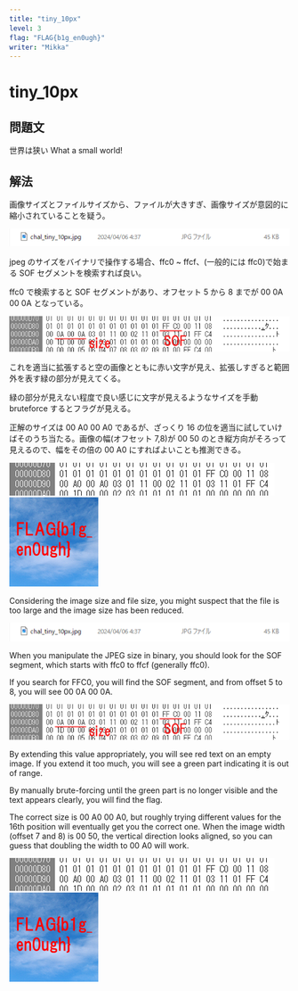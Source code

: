 ```yaml
---
title: "tiny_10px"
level: 3
flag: "FLAG{b1g_en0ugh}"
writer: "Mikka"
---
```


# tiny_10px

## 問題文

世界は狭い
What a small world!

## 解法

画像サイズとファイルサイズから、ファイルが大きすぎ、画像サイズが意図的に縮小されていることを疑う。

![size](img/image.png)

jpeg のサイズをバイナリで操作する場合、ffc0 ~ ffcf、(一般的には ffc0)で始まる SOF セグメントを検索すれば良い。

ffc0 で検索すると SOF セグメントがあり、オフセット 5 から 8 までが 00 0A 00 0A となっている。

![SOF](img/SOF.png)

これを適当に拡張すると空の画像とともに赤い文字が見え、拡張しすぎると範囲外を表す緑の部分が見えてくる。

緑の部分が見えない程度で良い感じに文字が見えるようなサイズを手動 bruteforce するとフラグが見える。

正解のサイズは 00 A0 00 A0 であるが、ざっくり 16 の位を適当に試していけばそのうち当たる。画像の幅(オフセット 7,8)が 00 50 のとき縦方向がそろって見えるので、幅をその倍の 00 A0 にすればよいことも推測できる。

![0AtoA0](img/0AtoA0.png)
![FLAG](img/chal_tiny_10px.jpg)

Considering the image size and file size, you might suspect that the file is too large and the image size has been reduced.

![size](img/image.png)

When you manipulate the JPEG size in binary, you should look for the SOF segment, which starts with ffc0 to ffcf (generally ffc0).

If you search for FFC0, you will find the SOF segment, and from offset 5 to 8, you will see 00 0A 00 0A.

![SOF](img/SOF.png)

By extending this value appropriately, you will see red text on an empty image. If you extend it too much, you will see a green part indicating it is out of range.

By manually brute-forcing until the green part is no longer visible and the text appears clearly, you will find the flag.

The correct size is 00 A0 00 A0, but roughly trying different values for the 16th position will eventually get you the correct one. When the image width (offset 7 and 8) is 00 50, the vertical direction looks aligned, so you can guess that doubling the width to 00 A0 will work.

![0AtoA0](img/0AtoA0.png)
![FLAG](img/chal_tiny_10px.jpg)
